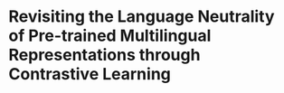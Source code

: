 # Revisiting the Language Neutrality of Pre-trained Multilingual Representations through Contrastive Learning
